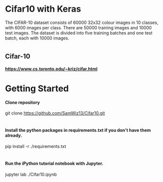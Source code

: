 # Cifar10  with Keras
The CIFAR-10 dataset consists of 60000 32x32 colour images in 10 classes, with 6000 images per class.
There are 50000 training images and 10000 test images.
The dataset is divided into five training batches and one test batch, each with 10000 images.

#
## Cifar-10
#### https://www.cs.toronto.edu/~kriz/cifar.html
#
# Getting Started
#### Clone repository
  git clone https://github.com/SamWiz13/Cifar10.git
#
####  Install the python packages in requirements.txt if you don't have them already.
  pip install -r ./requirements.txt
#

####  Run the iPython tutorial notebook with Jupyter.
  jupyter lab ./Cifar10.ipynb
  
  

